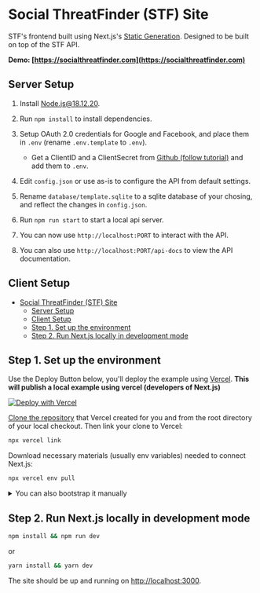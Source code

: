 # Social ThreatFinder (STF) Site

STF's frontend built using Next.js's [Static Generation](https://nextjs.org/docs/basic-features/pages). Designed to be built on top of the STF API.

**Demo: [https://socialthreatfinder.com](https://socialthreatfinder.com)**

## Server Setup

1. Install [Node.js@18.12.20](https://nodejs.org/en/download/).
2. Run `npm install` to install dependencies.
3. Setup OAuth 2.0 credentials for Google and Facebook, and place them in `.env` (rename `.env.template` to `.env`).

    - Get a ClientID and a ClientSecret from [Github (follow tutorial)](https://github.com/settings/applications/new) and add them to `.env`.

4. Edit `config.json` or use as-is to configure the API from default settings.
5. Rename `database/template.sqlite` to a sqlite database of your chosing, and reflect the changes in `config.json`.
6. Run `npm run start` to start a local api server.
7. You can now use `http://localhost:PORT` to interact with the API.
8. You can also use `http://localhost:PORT/api-docs` to view the API documentation.

## Client Setup

- [Social ThreatFinder (STF) Site](#social-threatfinder-stf-site)
  - [Server Setup](#server-setup)
  - [Client Setup](#client-setup)
  - [Step 1. Set up the environment](#step-1-set-up-the-environment)
  - [Step 2. Run Next.js locally in development mode](#step-2-run-nextjs-locally-in-development-mode)

## Step 1. Set up the environment

Use the Deploy Button below, you'll deploy the example using [Vercel](https://vercel.com?utm_source=github&utm_medium=readme&utm_campaign=next-example). **This will publish a local example using vercel (developers of Next.js)**

[![Deploy with Vercel](https://vercel.com/button)][vercel-deploy]

[Clone the repository](https://docs.github.com/en/repositories/creating-and-managing-repositories/cloning-a-repository) that Vercel created for you and from the root directory of your local checkout.
Then link your clone to Vercel:

```bash
npx vercel link
```

Download necessary materials (usually env variables) needed to connect Next.js:

```bash
npx vercel env pull
```

<details>
<summary>You can also bootstrap it manually</summary>

Execute [`create-next-app`](https://github.com/vercel/next.js/tree/canary/packages/create-next-app) with [npm](https://docs.npmjs.com/cli/init), [Yarn](https://yarnpkg.com/lang/en/docs/cli/create/), or [pnpm](https://pnpm.io):

```bash
npx create-next-app
```

or

```bash
yarn create next-app
```

or

```bash
pnpm create next-app
```

</details>

## Step 2. Run Next.js locally in development mode

```bash
npm install && npm run dev
```

or

```bash
yarn install && yarn dev
```

The site should be up and running on [http://localhost:3000](http://localhost:3000).

[vercel-deploy]: https://vercel.com/new/clone?repository-url=https%3A%2F%2Fgithub.com%2FUTA-SPRLab%2Fstf-site&repository-name=stf-site&project-name=stf-site&demo-title=Social%20ThreatFinder%20Site&demo-description=Live%20STF%20site%20deployed%20with%20a%20phishing%20dashboard%20and%20interface&demo-url=https%3A%2F%2Fstf-site.vercel.app%2F
